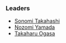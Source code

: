 ### Leaders

* [Sonomi Takahashi](mailto:sonomin@owasp.org)
* [Nozomi Yamada](mailto:nozomi.yamada@owasp.org)
* [Takaharu Ogasa](mailto:)

